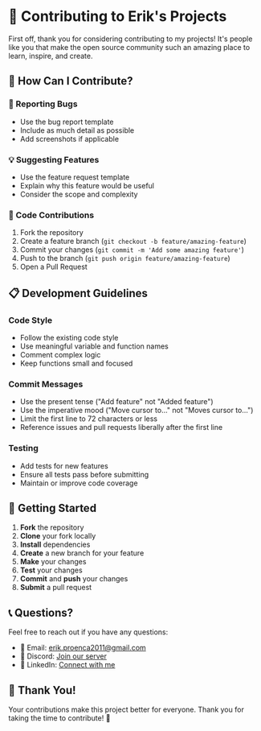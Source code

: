# 🤝 Contributing to Erik's Projects

First off, thank you for considering contributing to my projects! It's people like you that make the open source community such an amazing place to learn, inspire, and create.

## 🌟 How Can I Contribute?

### 🐛 Reporting Bugs
- Use the bug report template
- Include as much detail as possible
- Add screenshots if applicable

### 💡 Suggesting Features
- Use the feature request template
- Explain why this feature would be useful
- Consider the scope and complexity

### 🔧 Code Contributions
1. Fork the repository
2. Create a feature branch (`git checkout -b feature/amazing-feature`)
3. Commit your changes (`git commit -m 'Add some amazing feature'`)
4. Push to the branch (`git push origin feature/amazing-feature`)
5. Open a Pull Request

## 📋 Development Guidelines

### Code Style
- Follow the existing code style
- Use meaningful variable and function names
- Comment complex logic
- Keep functions small and focused

### Commit Messages
- Use the present tense ("Add feature" not "Added feature")
- Use the imperative mood ("Move cursor to..." not "Moves cursor to...")
- Limit the first line to 72 characters or less
- Reference issues and pull requests liberally after the first line

### Testing
- Add tests for new features
- Ensure all tests pass before submitting
- Maintain or improve code coverage

## 🚀 Getting Started

1. **Fork** the repository
2. **Clone** your fork locally
3. **Install** dependencies
4. **Create** a new branch for your feature
5. **Make** your changes
6. **Test** your changes
7. **Commit** and **push** your changes
8. **Submit** a pull request

## 📞 Questions?

Feel free to reach out if you have any questions:
- 📧 Email: erik.proenca2011@gmail.com
- 💬 Discord: [Join our server](https://discord.gg/8Uq2cvBF)
- 📱 LinkedIn: [Connect with me](https://www.linkedin.com/in/erik-johannes-steindorfer-proen%C3%A7a-395738136/)

## 🙏 Thank You!

Your contributions make this project better for everyone. Thank you for taking the time to contribute! 🎉